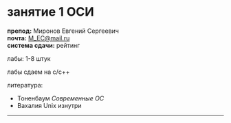 # занятие 1 ОСИ

**препод:** Миронов Евгений Сергеевич \
**почта:** M_EC@mail.ru \
**система сдачи:** рейтинг

лабы: 1-8 штук

лабы сдаем на c/c++

литература:
- Тоненбаум *Современные ОС*
- Вахалия Unix изнутри

---

